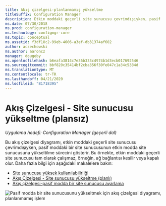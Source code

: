 ```yaml
---
title: Akış çizelgesi-planlanmamış yükseltme
titleSuffix: Configuration Manager
description: Etkin moddaki geçerli site sunucusu çevrimdışıyken, pasif moddaki Configuration Manager site sunucusunun etkin duruma nasıl yükseltilmekte olduğunu gösteren bir akış çizelgesi diyagramı.
ms.date: 07/30/2018
ms.prod: configuration-manager
ms.technology: configmgr-core
ms.topic: conceptual
ms.assetid: f3df18c2-99eb-4606-a3ef-db31374af602
author: aczechowski
ms.author: aaroncz
manager: dougeby
ms.openlocfilehash: b6eafa3814c7e36b333c4974b1d3ecb017692546
ms.sourcegitcommit: bbf820c35414bf2cba356f30fe047c1a34c5384d
ms.translationtype: MT
ms.contentlocale: tr-TR
ms.lasthandoff: 04/21/2020
ms.locfileid: "81718395"
---
```

# <a name="flowchart---promote-site-server-unplanned"></a>Akış Çizelgesi - Site sunucusu yükseltme (plansız)

*Uygulama hedefi: Configuration Manager (geçerli dal)*

Bu akış çizelgesi diyagramı, etkin moddaki geçerli site sunucusu çevrimdışıyken, pasif moddaki bir site sunucusunun etkin modda site sunucusuna yükseltilme sürecini gösterir. Bu örnekte, etkin moddaki geçerli site sunucusu tam olarak çalışmaz, örneğin, ağ bağlantısı kesilir veya kapalı olur. Daha fazla bilgi için aşağıdaki makalelere bakın:  
- [Site sunucusu yüksek kullanılabilirliği](site-server-high-availability.md)  
- [Akış Çizelgesi - Site sunucusu yükseltme (planlı)](promote-site-server-flowchart.md)  
- [Akış çizelgesi-pasif modda bir site sunucusu ayarlama](passive-site-server-flowchart.md)  

![Pasif modda bir site sunucusunu yükseltmek için akış çizelgesi diyagramı, planlanmamış işlem](media/promote-site-server-unplanned-flowchart.png)
